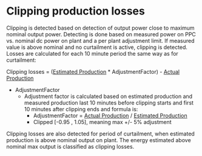 # Clipping production losses

Clipping is detected based on detection of output power close to maximum nominal output power. Detecting is done based on measured power on PPC vs. nominal dc power on plant and a per plant adjustment limit. If measured value is above nominal and no curtailment is active, clipping is detected.  
Losses are calculated for each 10 minute period the same way as for curtailment:

Clipping losses = ([Estimated Production](../yield_and_weather/estimated_production.md) * AdjustmentFactor) - [Actual Production](../yield_and_weather/actual_production.md) 

- AdjustmentFactor
    - Adjustment factor is calculated based on estimated production and measured production last 10 minutes before clipping starts and first 10 minutes after clipping ends and formula is:
        - AdjustmentFactor = [Actual Production](../yield_and_weather/actual_production.md) / [Estimated Production](../yield_and_weather/estimated_production.md)
        - Clipped [-0.95 , 1.05], meaning max +/- 5% adjustment

Clipping losses are also detected for period of curtailment, when estimated production is above nominal output on plant. The energy estimated above nominal max output is classified as clipping losses.
